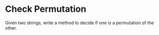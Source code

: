 # Check Permutation

Given two strings, write a method to decide if one is a permutation of the other.
